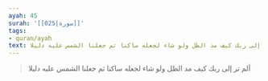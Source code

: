 ```yaml
---
ayah: 45
surah: '[[025|سورة]]'
tags:
- quran/ayah
text: ألم تر إلى ربك كيف مد الظل ولو شاء لجعله ساكنا ثم جعلنا الشمس عليه دليلا
---
```

> ألم تر إلى ربك كيف مد الظل ولو شاء لجعله ساكنا ثم جعلنا الشمس عليه دليلا
